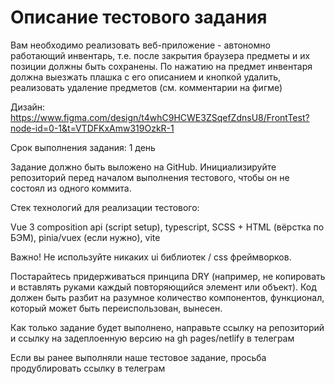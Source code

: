 # Описание тестового задания

Вам необходимо реализовать веб-приложение - автономно работающий инвентарь, т.е. после закрытия браузера предметы и их позиции должны быть сохранены. По нажатию на предмет инвентаря должна выезжать плашка с его описанием и кнопкой удалить, реализовать удаление предметов (см. комментарии на фигме)

Дизайн: https://www.figma.com/design/t4whC9HCWE3ZSqefZdnsU8/FrontTest?node-id=0-1&t=VTDFKxAmw319OzkR-1

Срок выполнения задания: 1 день

Задание должно быть выложено на GitHub. Инициализируйте репозиторий перед началом выполнения тестового, чтобы он не состоял из одного коммита.

Стек технологий для реализации тестового:

Vue 3 composition api (script setup), typescript, SCSS + HTML (вёрстка по БЭМ), pinia/vuex (если нужно), vite

Важно! Не используйте никаких ui библиотек / css фреймворков.

Постарайтесь придерживаться принципа DRY (например, не копировать и вставлять руками каждый повторяющийся элемент или объект). Код должен быть разбит на разумное количество компонентов, функционал, который может быть переиспользован, вынесен.

Как только задание будет выполнено, направьте ссылку на репозиторий и ссылку на задеплоенную версию на gh pages/netlify в телеграм

Если вы ранее выполняли наше тестовое задание, просьба продублировать ссылку в телеграм
